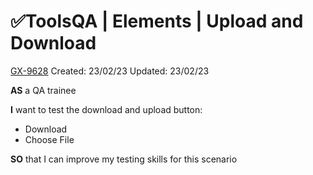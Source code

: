 # ✅ToolsQA | Elements | Upload and Download

[GX-9628](https://upexgalaxy9.atlassian.net/browse/GX-9628) Created: 23/02/23 Updated: 23/02/23

**AS** a QA trainee

**I** want to test the download and upload button:

*   Download
*   Choose File

**SO** that I can improve my testing skills for this scenario